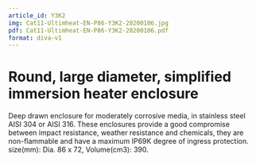 ```yaml
---
article_id: Y3K2
img: Cat11-Ultimheat-EN-P86-Y3K2-20200106.jpg
pdf: Cat11-Ultimheat-EN-P86-Y3K2-20200106.pdf
format: diva-v1
---
```


# Round, large diameter, simplified immersion heater enclosure

Deep drawn enclosure for moderately corrosive media, in stainless steel AISI 304 or AISI 316.
These enclosures provide a good compromise between impact resistance, 
weather resistance and chemicals, they are non-flammable and have a maximum IP69K degree of ingress protection.
size(mm): Dia. 86 x 72, Volume(cm3): 390.
